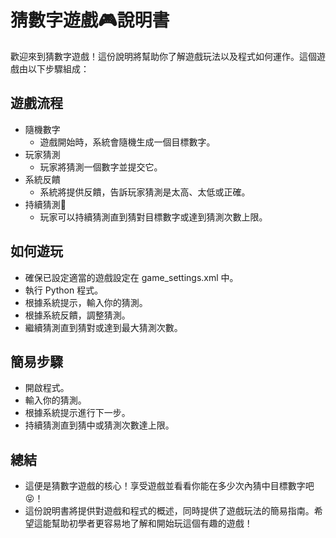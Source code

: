 # 猜數字遊戲🎮說明書
歡迎來到猜數字遊戲！這份說明將幫助你了解遊戲玩法以及程式如何運作。這個遊戲由以下步驟組成：

## 遊戲流程
* 隨機數字
  * 遊戲開始時，系統會隨機生成一個目標數字。
* 玩家猜測
  * 玩家將猜測一個數字並提交它。
* 系統反饋
  * 系統將提供反饋，告訴玩家猜測是太高、太低或正確。
* 持續猜測🤔
  * 玩家可以持續猜測直到猜對目標數字或達到猜測次數上限。

## 如何遊玩
* 確保已設定適當的遊戲設定在 game_settings.xml 中。
* 執行 Python 程式。
* 根據系統提示，輸入你的猜測。
* 根據系統反饋，調整猜測。
* 繼續猜測直到猜對或達到最大猜測次數。

## 簡易步驟
* 開啟程式。
* 輸入你的猜測。
* 根據系統提示進行下一步。
* 持續猜測直到猜中或猜測次數達上限。
  
## 總結
* 這便是猜數字遊戲的核心！享受遊戲並看看你能在多少次內猜中目標數字吧😝！
* 這份說明書將提供對遊戲和程式的概述，同時提供了遊戲玩法的簡易指南。希望這能幫助初學者更容易地了解和開始玩這個有趣的遊戲！


